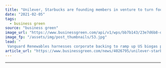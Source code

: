 ```yaml
---
title: "Unilever, Starbucks are founding members in venture to turn food waste into energy"
date: "2021-02-05"
tags: 
  - business green
source: "business green"
image_url: "https://www.businessgreen.com/api/v1/wps/bb7b143/23e7d6b8-da08-42af-8c75-549dde09d4ad/2/VanguardRenewablesADProject-DeerfieldMA-185x114.jpg"
image_fp: "/assets/img/post_thumbnails/53.jpg"
lead: "
 Vanguard Renewables harnesses corporate backing to ramp up US biogas plans ..."
article_url: "https://www.businessgreen.com/news/4026795/unilever-starbucks-founding-members-venture-turn-food-waste-energy"
---
```


---

